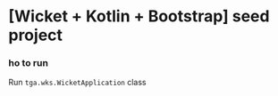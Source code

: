 # **\[Wicket + Kotlin + Bootstrap]** seed project

### ho to run 
Run `tga.wks.WicketApplication` class

